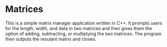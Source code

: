 Matrices
========
This is a simple matrix manager application written in C++. It prompts users for the length, width, and data in two matrices and then gives them the option of adding, subtracting, or multiplying the two matrices. The program then outputs the resulant matrix and closes.
